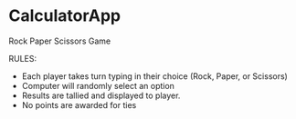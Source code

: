 # CalculatorApp
Rock Paper Scissors Game

RULES:
- Each player takes turn typing in their choice (Rock, Paper, or Scissors)
- Computer will randomly select an option
- Results are tallied and displayed to player.
- No points are awarded for ties
